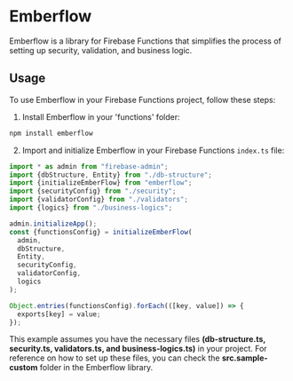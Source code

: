 # Emberflow

Emberflow is a library for Firebase Functions that simplifies the process of setting up security, validation, and business logic.

## Usage

To use Emberflow in your Firebase Functions project, follow these steps:

1. Install Emberflow in your 'functions' folder:

```sh
npm install emberflow
```

2. Import and initialize Emberflow in your Firebase Functions `index.ts` file:

```typescript
import * as admin from "firebase-admin";
import {dbStructure, Entity} from "./db-structure";
import {initializeEmberFlow} from "emberflow";
import {securityConfig} from "./security";
import {validatorConfig} from "./validators";
import {logics} from "./business-logics";

admin.initializeApp();
const {functionsConfig} = initializeEmberFlow(
  admin,
  dbStructure,
  Entity,
  securityConfig,
  validatorConfig,
  logics
);

Object.entries(functionsConfig).forEach(([key, value]) => {
  exports[key] = value;
});
```
This example assumes you have the necessary files **(db-structure.ts, security.ts, validators.ts, and business-logics.ts)** in your project. For reference on how to set up these files, you can check the **src.sample-custom** folder in the Emberflow library.

